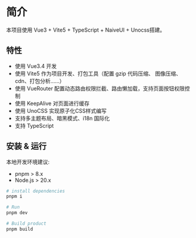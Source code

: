 # 简介

本项目使用 Vue3 + Vite5 + TypeScript + NaiveUI + Unocss搭建。

## 特性

- 使用 Vue3.4 开发
- 使用 Vite5 作为项目开发、打包工具（配置 gzip 代码压缩、 图像压缩、cdn、打包分析……）
- 使用 VueRouter 配置动态路由权限拦截、路由懒加载，支持页面按钮权限控制
- 使用 KeepAlive 对页面进行缓存
- 使用 UnoCSS 实现原子化CSS样式编写
- 支持多主题布局、暗黑模式、i18n 国际化
- 支持 TypeScript

## 安装 & 运行

本地开发环境建议:

- pnpm > 8.x
- Node.js > 20.x

```sh
# install dependencies
pnpm i

# Run
pnpm dev

# Build product
pnpm build

```
